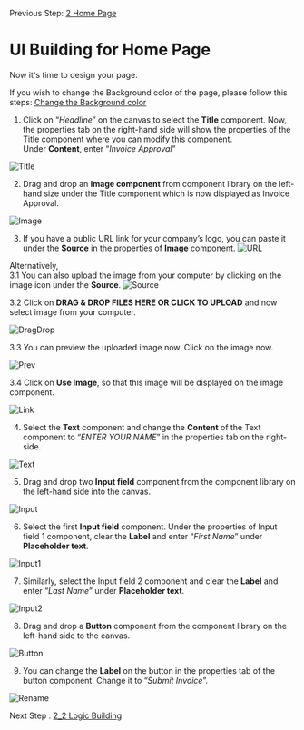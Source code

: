 Previous Step: <a href="https://github.com/SAP-samples/process-automation-enablement/tree/main/Workshops/LCNC_Roadshow%20-%20simplified/AppGyver/2%20Home%20Page/Readme.md">2 Home Page</a>

# UI Building for Home Page

Now it's time to design your page.

If you wish to change the Background color of the page, please follow this steps: <a href="https://github.com/SAP-samples/process-automation-enablement/tree/main/Workshops/LCNC_Roadshow%20-%20simplified/AppGyver/2%20Home%20Page/2_1%20UI%20Building/Change%20the%20Background/Readme.md"> Change the Background color</a>

1. Click on “<i>Headline</i>” on the canvas to select the <b>Title</b> component.
Now, the properties tab on the right-hand side will show the properties of the Title component
where you can modify this component.<br> Under <b>Content</b>, enter “<i>Invoice Approval</i>”

![Title](Images/05.png)

2. Drag and drop an <b>Image component</b> from component library on the left-hand size under the Title component which is now displayed as Invoice Approval.

![Image](Images/06.png)

3. If you have a public URL link for your company’s logo, you can paste it under the <b>Source</b> in the properties of <b>Image</b> component.
![URL](Images/07.png)

Alternatively,<br>
3.1 You can also upload the image from your computer by clicking on the image icon under the <b>Source</b>.
![Source](Images/08.png)

3.2 Click on <b>DRAG & DROP FILES HERE OR CLICK TO UPLOAD</b> and now select image from your computer.

![DragDrop](Images/09.png)

3.3 You can preview the uploaded image now. Click on the image now.

![Prev](Images/10.png)

3.4 Click on <b>Use Image</b>, so that this image will be displayed on the image component.

![Link](Images/11.png)

4. Select the <b>Text</b> component and change the <b>Content</b> of the Text component to “<i>ENTER YOUR NAME</i>” in the properties tab on the right-side.

![Text](Images/12.png)

5. Drag and drop two <b>Input field</b> component from the component library on the left-hand side into the canvas.

![Input](Images/13.png)

6. Select the first <b>Input field</b> component. Under the properties of Input field 1 component, clear the <b>Label</b> and enter “<i>First Name</i>” under <b>Placeholder text</b>.

![Input1](Images/14.png)

7. Similarly, select the Input field 2 component and clear the <b>Label</b> and enter “<i>Last Name</i>” under <b>Placeholder text</b>.

![Input2](Images/15.png)

8. Drag and drop a <b>Button</b> component from the component library on the left-hand side to the canvas.

![Button](Images/16.png)

9. You can change the <b>Label</b> on the button in the properties tab of the button component. Change it to “<i>Submit Invoice</i>”.

![Rename](Images/17.png)

Next Step : <a href="https://github.com/SAP-samples/process-automation-enablement/tree/main/Workshops/LCNC_Roadshow%20-%20simplified/AppGyver/2%20Home%20Page/2_2%20Logic%20Building/Readme.md"> 2_2 Logic Building</a>
